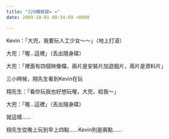 ```yaml
---
title: "329糟糕寢= ="
date: 2009-10-01 00:54:09 +0800

---
```



Kevin：「大兜，我要玩人工少女～～」（地上打滾）



大兜：「喔&hellip;這裡」（丟出隨身碟）



大兜：「裡面有四個映像檔，兩片是安裝片加遊戲片，兩片是資料片」



三小時候，翔先生看到Kevin在玩



翔先生：「看你玩我也好想玩喔，大兜，給我～」



大兜：「喔&hellip;這裡」（丟出隨身碟）



就這樣&hellip;&hellip;



翔先生從晚上玩到早上四點&hellip;&hellip;Kevin則是兩點&hellip;&hellip;


